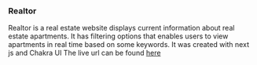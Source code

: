### Realtor
Realtor is a real estate website displays current information about real estate apartments. It has filtering options that enables users to view apartments in real time based on some keywords.
It was created with next js and Chakra UI
The live url can be found [here](https://real-estate-project-iota.vercel.app/search)
